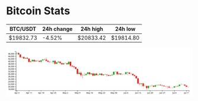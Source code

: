 # Bitcoin Stats

BTC/USDT|24h change|24h high|24h low|
|---|---|---|---|
|$19832.73|-4.52%|$20833.42|$19814.80|

<img src="./chart.svg">
